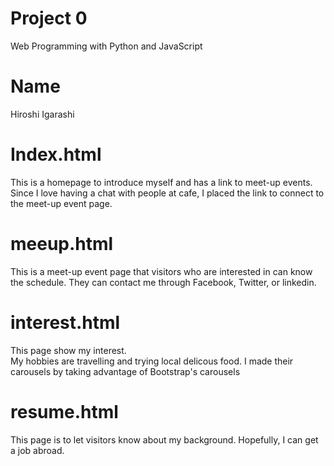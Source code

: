 # Project 0
Web Programming with Python and JavaScript  

# Name  
Hiroshi Igarashi

# Index.html  
This is a homepage to introduce myself and has a link to meet-up events.  
Since I love having a chat with people at cafe, I placed the link to connect to the meet-up event page.  

# meeup.html  
This is a meet-up event page that visitors who are interested in can know the schedule.
They can contact me through Facebook, Twitter, or linkedin.

# interest.html
This page show my interest.   
My hobbies are travelling and trying local delicous food. I made their carousels by taking advantage of Bootstrap's carousels

# resume.html
This page is to let visitors know about my background.
Hopefully, I can get a job abroad.
